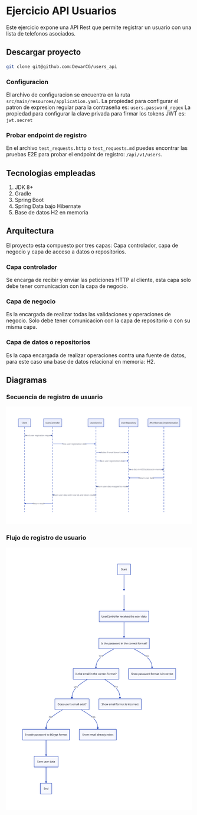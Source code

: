 # Ejercicio API Usuarios

Este ejercicio expone una API Rest que permite registrar un usuario con una lista de telefonos asociados.

## Descargar proyecto

```bash
git clone git@github.com:DewarCG/users_api
```

### Configuracion

El archivo de configuracion se encuentra en la ruta `src/main/resources/application.yaml`.
La propiedad para configurar el patron de expresion regular para la contraseña es: `users.password_regex`
La propiedad para configurar la clave privada para firmar los tokens JWT es: `jwt.secret`

### Probar endpoint de registro

En el archivo `test_requests.http` o `test_requests.md` puedes encontrar las pruebas E2E para probar el endpoint de registro: `/api/v1/users`.

## Tecnologias empleadas

1. JDK 8+
2. Gradle
3. Spring Boot
4. Spring Data bajo Hibernate
5. Base de datos H2 en memoria

## Arquitectura

El proyecto esta compuesto por tres capas: Capa controlador, capa de negocio y capa de acceso a datos o repositorios.

### Capa controlador

Se encarga de recibir y enviar las peticiones HTTP al cliente, esta capa solo debe tener comunicacion con la capa de negocio.

### Capa de negocio

Es la encargada de realizar todas las validaciones y operaciones de negocio. Solo debe tener comunicacion con la capa de repositorio o con su misma capa.

### Capa de datos o repositorios

Es la capa encargada de realizar operaciones contra una fuente de datos, para este caso una base de datos relacional en memoria: H2.

## Diagramas

### Secuencia de registro de usuario

![Secuencia](doc/sequence_diagram.svg)

### Flujo de registro de usuario

![Flujo](doc/flowchart2.svg)

